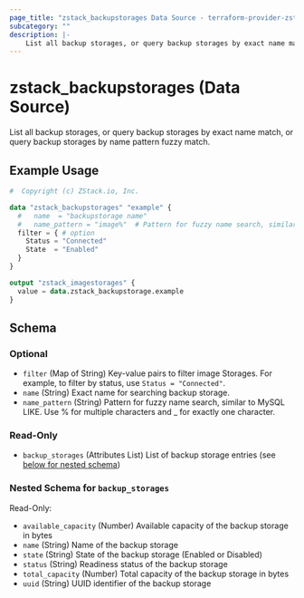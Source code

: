 ```yaml
---
page_title: "zstack_backupstorages Data Source - terraform-provider-zstack"
subcategory: ""
description: |-
    List all backup storages, or query backup storages by exact name match, or query backup storages by name pattern fuzzy match.
---
```


# zstack_backupstorages (Data Source)

List all backup storages, or query backup storages by exact name match, or query backup storages by name pattern fuzzy match.

## Example Usage

```terraform
#  Copyright (c) ZStack.io, Inc.

data "zstack_backupstorages" "example" {
  #   name  = "backupstorage name"
  #   name_pattern = "image%"  # Pattern for fuzzy name search, similar to MySQL LIKE. Use % for multiple characters and _ for exactly one character.
  filter = { # option
    Status = "Connected"
    State  = "Enabled"
  }
}

output "zstack_imagestorages" {
  value = data.zstack_backupstorage.example
}
```

<!-- schema generated by tfplugindocs -->
## Schema

### Optional

- `filter` (Map of String) Key-value pairs to filter image Storages. For example, to filter by status, use `Status = "Connected"`.
- `name` (String) Exact name for searching backup storage.
- `name_pattern` (String) Pattern for fuzzy name search, similar to MySQL LIKE. Use % for multiple characters and _ for exactly one character.

### Read-Only

- `backup_storages` (Attributes List) List of backup storage entries (see [below for nested schema](#nestedatt--backup_storages))

<a id="nestedatt--backup_storages"></a>
### Nested Schema for `backup_storages`

Read-Only:

- `available_capacity` (Number) Available capacity of the backup storage in bytes
- `name` (String) Name of the backup storage
- `state` (String) State of the backup storage (Enabled or Disabled)
- `status` (String) Readiness status of the backup storage
- `total_capacity` (Number) Total capacity of the backup storage in bytes
- `uuid` (String) UUID identifier of the backup storage



